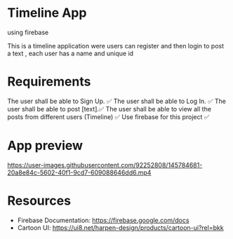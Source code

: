 # Timeline App
 using firebase 

This is a timeline application were users can register and then login to post a text , each user has a name and unique id

# Requirements 
The user shall be able to Sign Up. ✅
The user shall be able to Log In. ✅
The user shall be able to post [text].✅
The user shall be able to view all the posts from different users (Timeline) ✅
Use firebase for this project ✅

# App preview 


https://user-images.githubusercontent.com/92252808/145784681-20a8e84c-5602-40f1-9cd7-609088646dd6.mp4

# Resources 
- Firebase Documentation: https://firebase.google.com/docs
- Cartoon UI: https://ui8.net/harpen-design/products/cartoon-ui?rel=bkk


